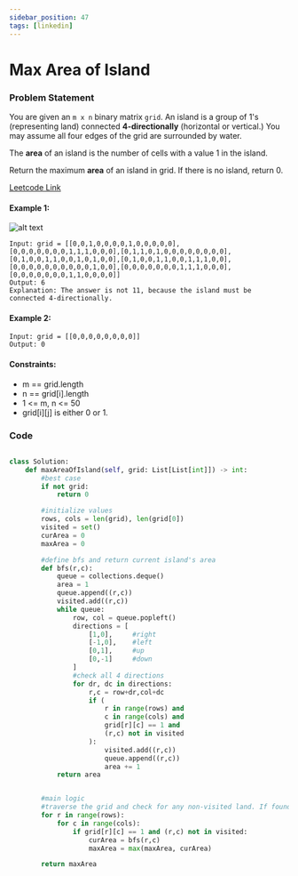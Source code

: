 ```yaml
---
sidebar_position: 47
tags: [linkedin]
---
```


# Max Area of Island

### Problem Statement

You are given an `m x n` binary matrix `grid`. An island is a group of 1's (representing land) connected **4-directionally** (horizontal or vertical.) You may assume all four edges of the grid are surrounded by water.

The **area** of an island is the number of cells with a value 1 in the island.

Return the maximum **area** of an island in grid. If there is no island, return 0.

[Leetcode Link](https://leetcode.com/problems/max-area-of-island/)

#### Example 1:

![alt text](https://assets.leetcode.com/uploads/2021/05/01/maxarea1-grid.jpg)

```
Input: grid = [[0,0,1,0,0,0,0,1,0,0,0,0,0],[0,0,0,0,0,0,0,1,1,1,0,0,0],[0,1,1,0,1,0,0,0,0,0,0,0,0],[0,1,0,0,1,1,0,0,1,0,1,0,0],[0,1,0,0,1,1,0,0,1,1,1,0,0],[0,0,0,0,0,0,0,0,0,0,1,0,0],[0,0,0,0,0,0,0,1,1,1,0,0,0],[0,0,0,0,0,0,0,1,1,0,0,0,0]]
Output: 6
Explanation: The answer is not 11, because the island must be connected 4-directionally.
```

#### Example 2:

```
Input: grid = [[0,0,0,0,0,0,0,0]]
Output: 0
```

#### Constraints:

- m == grid.length
- n == grid[i].length
- 1 <= m, n <= 50
- grid[i][j] is either 0 or 1.

### Code

```python title="Python"

class Solution:
    def maxAreaOfIsland(self, grid: List[List[int]]) -> int:
        #best case
        if not grid:
            return 0

        #initialize values
        rows, cols = len(grid), len(grid[0])
        visited = set()
        curArea = 0
        maxArea = 0

        #define bfs and return current island's area
        def bfs(r,c):
            queue = collections.deque()
            area = 1
            queue.append((r,c))
            visited.add((r,c))
            while queue:
                row, col = queue.popleft()
                directions = [
                    [1,0],     #right
                    [-1,0],    #left
                    [0,1],     #up
                    [0,-1]     #down
                ]
                #check all 4 directions
                for dr, dc in directions:
                    r,c = row+dr,col+dc
                    if (
                        r in range(rows) and
                        c in range(cols) and
                        grid[r][c] == 1 and
                        (r,c) not in visited
                    ):
                        visited.add((r,c))
                        queue.append((r,c))
                        area += 1
            return area


        #main logic
        #traverse the grid and check for any non-visited land. If found, perform bfs to find the island's area.
        for r in range(rows):
            for c in range(cols):
                if grid[r][c] == 1 and (r,c) not in visited:
                    curArea = bfs(r,c)
                    maxArea = max(maxArea, curArea)

        return maxArea
```
